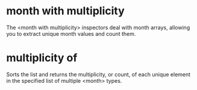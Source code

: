 # month with multiplicity

The &lt;month with multiplicity&gt; inspectors deal with month arrays, allowing you to extract unique month values and count them.

# multiplicity of <month with multiplicity>

Sorts the list and returns the multiplicity, or count, of each unique element in the specified list of multiple &lt;month&gt; types.
